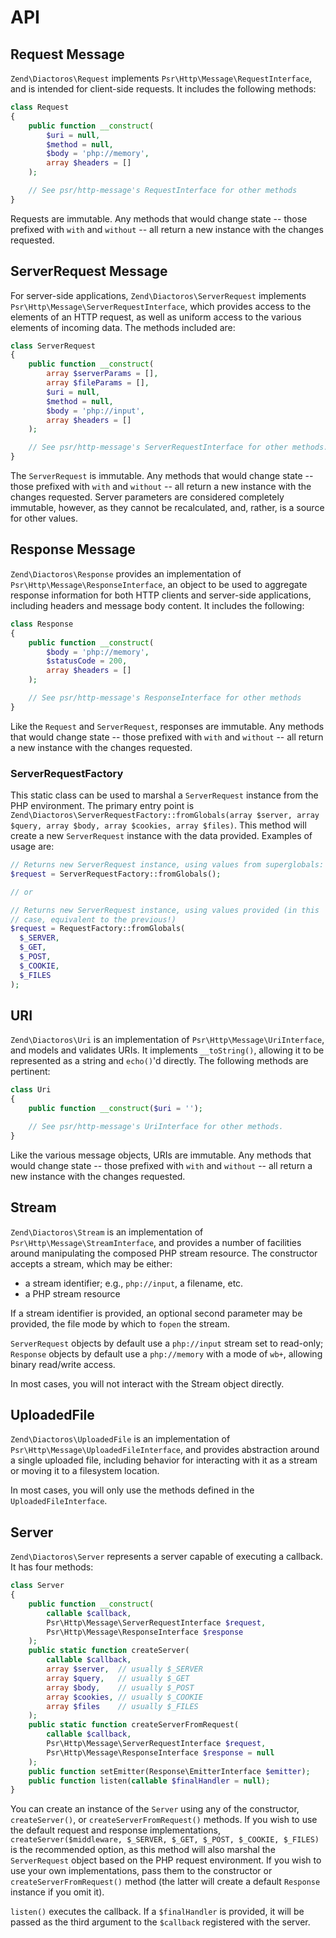 API
===

## Request Message

`Zend\Diactoros\Request` implements `Psr\Http\Message\RequestInterface`, and is
intended for client-side requests. It includes the following methods:

```php
class Request
{
    public function __construct(
        $uri = null,
        $method = null,
        $body = 'php://memory',
        array $headers = []
    );

    // See psr/http-message's RequestInterface for other methods
}
```

Requests are immutable. Any methods that would change state -- those prefixed
with `with` and `without` -- all return a new instance with the changes
requested.

## ServerRequest Message

For server-side applications, `Zend\Diactoros\ServerRequest` implements
`Psr\Http\Message\ServerRequestInterface`, which provides access to the elements
of an HTTP request, as well as uniform access to the various elements of
incoming data. The methods included are:

```php
class ServerRequest
{
    public function __construct(
        array $serverParams = [],
        array $fileParams = [],
        $uri = null,
        $method = null,
        $body = 'php://input',
        array $headers = []
    );

    // See psr/http-message's ServerRequestInterface for other methods.
}
```

The `ServerRequest` is immutable. Any methods that would change state -- those
prefixed with `with` and `without` -- all return a new instance with the changes
requested. Server parameters are considered completely immutable, however, as
they cannot be recalculated, and, rather, is a source for other values.

## Response Message

`Zend\Diactoros\Response` provides an implementation of
`Psr\Http\Message\ResponseInterface`, an object to be used to aggregate response
information for both HTTP clients and server-side applications, including
headers and message body content. It includes the following:

```php
class Response
{
    public function __construct(
        $body = 'php://memory',
        $statusCode = 200,
        array $headers = []
    );

    // See psr/http-message's ResponseInterface for other methods
}
```

Like the `Request` and `ServerRequest`, responses are immutable. Any methods
that would change state -- those prefixed with `with` and `without` -- all
return a new instance with the changes requested.

### ServerRequestFactory

This static class can be used to marshal a `ServerRequest` instance from the PHP
environment. The primary entry point is
`Zend\Diactoros\ServerRequestFactory::fromGlobals(array $server, array $query,
array $body, array $cookies, array $files)`. This method will create a new
`ServerRequest` instance with the data provided. Examples of usage are:

```php
// Returns new ServerRequest instance, using values from superglobals:
$request = ServerRequestFactory::fromGlobals();

// or

// Returns new ServerRequest instance, using values provided (in this
// case, equivalent to the previous!)
$request = RequestFactory::fromGlobals(
  $_SERVER,
  $_GET,
  $_POST,
  $_COOKIE,
  $_FILES
);
```

## URI

`Zend\Diactoros\Uri` is an implementation of `Psr\Http\Message\UriInterface`,
and models and validates URIs. It implements `__toString()`, allowing it to be
represented as a string and `echo()`'d directly. The following methods are
pertinent:

```php
class Uri
{
    public function __construct($uri = '');

    // See psr/http-message's UriInterface for other methods.
}
```

Like the various message objects, URIs are immutable. Any methods that would
change state -- those prefixed with `with` and `without` -- all return a new
instance with the changes requested.

## Stream

`Zend\Diactoros\Stream` is an implementation of
`Psr\Http\Message\StreamInterface`, and provides a number of facilities around
manipulating the composed PHP stream resource. The constructor accepts a stream,
which may be either:

- a stream identifier; e.g., `php://input`, a filename, etc.
- a PHP stream resource

If a stream identifier is provided, an optional second parameter may be
provided, the file mode by which to `fopen` the stream.

`ServerRequest` objects by default use a `php://input` stream set to read-only;
`Response` objects by default use a `php://memory` with a mode of `wb+`,
allowing binary read/write access.

In most cases, you will not interact with the Stream object directly.

## UploadedFile

`Zend\Diactoros\UploadedFile` is an implementation of
`Psr\Http\Message\UploadedFileInterface`, and provides abstraction around a
single uploaded file, including behavior for interacting with it as a stream or
moving it to a filesystem location.

In most cases, you will only use the methods defined in the
`UploadedFileInterface`.

## Server

`Zend\Diactoros\Server` represents a server capable of executing a callback. It
has four methods:

```php
class Server
{
    public function __construct(
        callable $callback,
        Psr\Http\Message\ServerRequestInterface $request,
        Psr\Http\Message\ResponseInterface $response
    );
    public static function createServer(
        callable $callback,
        array $server,  // usually $_SERVER
        array $query,   // usually $_GET
        array $body,    // usually $_POST
        array $cookies, // usually $_COOKIE
        array $files    // usually $_FILES
    );
    public static function createServerFromRequest(
        callable $callback,
        Psr\Http\Message\ServerRequestInterface $request,
        Psr\Http\Message\ResponseInterface $response = null
    );
    public function setEmitter(Response\EmitterInterface $emitter);
    public function listen(callable $finalHandler = null);
}
```

You can create an instance of the `Server` using any of the constructor,
`createServer()`, or `createServerFromRequest()` methods. If you wish to use the
default request and response implementations, `createServer($middleware,
$_SERVER, $_GET, $_POST, $_COOKIE, $_FILES)` is the recommended option, as this
method will also marshal the `ServerRequest` object based on the PHP request
environment.  If you wish to use your own implementations, pass them to the
constructor or `createServerFromRequest()` method (the latter will create a
default `Response` instance if you omit it).

`listen()` executes the callback. If a `$finalHandler` is provided, it will be
passed as the third argument to the `$callback` registered with the server.
